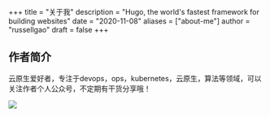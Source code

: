 +++
title = "关于我"
description = "Hugo, the world's fastest framework for building websites"
date = "2020-11-08"
aliases = ["about-me"]
author = "russellgao"
draft = false
+++

## 作者简介
云原生爱好者，专注于devops，ops，kubernetes，云原生，算法等领域，可以关注作者个人公众号，不定期有干货分享哦！

![](https://gitee.com/russellgao/blogs-image/raw/master/images/russellgao.jpg)


